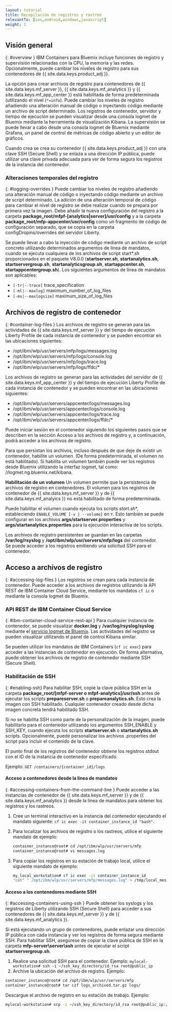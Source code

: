 ```yaml
---
layout: tutorial
title: Recopilación de registros y rastreo
relevantTo: [ios,android,windows,javascript]
weight: 1
---
```

<!-- NLS_CHARSET=UTF-8 -->
## Visión general
{: #overview }
IBM Containers para Bluemix incluye funciones de registro y supervisión relacionadas con la CPU, la memoria y las redes. Opcionalmente, puede cambiar los niveles de registro para sus contenedores de {{ site.data.keys.product_adj }}.

La opción para crear archivos de registro para contenedores de {{ site.data.keys.mf_server }}, {{ site.data.keys.mf_analytics }} y {{ site.data.keys.mf_app_center }} está habilitada de forma predeterminada (utilizando el nivel (`*=info`). Puede cambiar los niveles de registro añadiendo una alteración manual de código o inyectando código mediante un archivo de script determinado. Los registros de contenedor, servidor y tiempo de ejecución se pueden visualizar desde una consola logmet de Bluemix mediante la herramienta de visualización Kibana. La supervisión se puede llevar a cabo desde una consola logmet de Bluemix mediante Grafana, un panel de control de métricas de código abierto y un editor de gráficos.

Cuando crea se crea su contenedor {{ site.data.keys.product_adj }} con una clave SSH (Secure Shell) y se enlaza a una dirección IP pública, puede utilizar una clave privada adecuada para ver de forma segura los registros de la instancia del contenedor.

### Alteraciones temporales del registro
{: #logging-overrides }
Puede cambiar los niveles de registro añadiendo una alteración manual de código o inyectando código mediante un archivo de script determinado. La adición de una alteración temporal de código para cambiar el nivel de registro se debe realizar cuando se prepara por primera vez la imagen. Debe añadir la nueva configuración del registro a la carpeta **package\_root/mfpf-[analytics|server]/usr/config** y a la carpeta **package_root/mfp-appcenter/usr/config** como un fragmento de código de configuración separado, que se copia en la carpeta configDropins/overrides del servidor Liberty.

Se puede llevar a cabo la inyección de código mediante un archivo de script concreto utilizando determinados argumentos de línea de mandatos, cuando se ejecuta cualquiera de los archivos de script start\*.sh proporcionados en el paquete V8.0.0 (**startserver.sh**, **startanalytics.sh**, **startservergroup.sh**, **startanalyticsgroup.sh**, **startappcenter.sh**, **startappcentergroup.sh**). Los siguientes argumentos de línea de mandatos son aplicables:

* `[-tr|--trace]` trace_specification
* `[-ml|--maxlog]` maximum\_number\_of\_log\_files
* `[-ms|--maxlogsize]` maximum\_size\_of\_log\_files

## Archivos de registro de contenedor
{: #container-log-files }
Los archivos de registro se generan para las actividades de {{ site.data.keys.mf_server }} y del tiempo de ejecución Liberty Profile de cada instancia de contenedor y se pueden encontrar en las ubicaciones siguientes:

* /opt/ibm/wlp/usr/servers/mfp/logs/messages.log
* /opt/ibm/wlp/usr/servers/mfp/logs/console.log
* /opt/ibm/wlp/usr/servers/mfp/logs/trace.log
* /opt/ibm/wlp/usr/servers/mfp/logs/ffdc/*

Los archivos de registro se generan para las actividades del servidor de {{ site.data.keys.mf_app_center }} y del tiempo de ejecución Liberty Profile de cada instancia de contenedor y se pueden encontrar en las ubicaciones siguientes:

* /opt/ibm/wlp/usr/servers/appcenter/logs/messages.log
* /opt/ibm/wlp/usr/servers/appcenter/logs/console.log
* /opt/ibm/wlp/usr/servers/appcenter/logs/trace.log
* /opt/ibm/wlp/usr/servers/appcenter/logs/ffdc/*

Puede iniciar sesión en el contenedor siguiendo los siguientes pasos que se describen en la sección Acceso a los archivos de registro y, a continuación, podrá acceder a los archivos de registro.

Para que persistan los archivos, incluso después de que deje de existir un contenedor, habilite un volumen. (De forma predeterminada, el volumen no está habilitado). Si habilita un volumen también puede ver los registros desde Bluemix utilizando la interfaz logmet, tal como: //logmet.ng.bluemix.net/kibana.

**Habilitación de un volumen**
Un volumen permite que la persistencia de archivos de registro en contenedores. El volumen para los registros de contenedor de {{ site.data.keys.mf_server }} y de {{ site.data.keys.mf_analyics }} no está habilitado de forma predeterminada.

Puede habilitar el volumen cuando ejecuta los scripts **start*.sh**, estableciendo `ENABLE_VOLUME [-v | --volume]` en `Y`. Esto también se puede configurar en los archivos **args/startserver.properties** y **args/startanalytics.properties** para la ejecución interactiva de los scripts.

Los archivos de registro persistentes se guardan en las carpetas **/var/log/rsyslog** y **/opt/ibm/wlp/usr/servers/mfp/logs** del contenedor.  
Se puede acceder a los registros emitiendo una solicitud SSH para el contenedor.

## Acceso a archivos de registro
{: #accessing-log-files }
Los registros se crean para cada instancia de contenedor. Puede acceder a los archivos de registros utilizando la API REST de IBM Container Cloud Service, mediante los mandatos `cf ic` o mediante la consola logmet de Bluemix.

### API REST de IBM Container Cloud Service
{: #ibm-container-cloud-service-rest-api }
Para cualquier instancia de contenedor, se puede visualizar **docker.log** y **/var/log/rsyslog/syslog** mediante el [servicio logmet de Bluemix](https://logmet.ng.bluemix.net/kibana/). Las actividades del registro se pueden visualizar utilizando el panel de control Kibana similar.

Se pueden utilizar los mandatos de IBM Containers (`cf ic exec`) para acceder a las instancias de contenedor en ejecución. De forma alternativa, puede obtener los archivos de registro de contenedor mediante SSH (Secure Shell).

### Habilitación de SSH
{: #enabling-ssh}
Para habilitar SSH, copie la clave pública SSH en la carpeta **package_root/[mfpf-server o mfpf-analytics]/usr/ssh** antes de ejecutar los scripts **prepareserver.sh** o **prepareanalytics.sh**. Esto crea la imagen con SSH habilitado. Cualquier contenedor creado desde dicha imagen concreta tendrá habilitado SSH.

Si no se habilita SSH como parte de la personalización de la imagen, puede habilitarlo para el contenedor utilizando los argumentos SSH\_ENABLE y SSH\_KEY, cuando ejecuta los scripts **startserver.sh** o **startanalytics.sh** scripts. Opcionalmente, puede personalizar los archivos .properties del script para incluir el contenido de la clave.

El punto final de los registros del contenedor obtiene los registros stdout con el ID de la instancia de contenedor especificado.

Ejemplo: `GET /containers/{container_id}/logs`

#### Acceso a contenedores desde la línea de mandatos
{: #accessing-containers-from-the-command-line }
Puede acceder a las instancias de contenedor de {{ site.data.keys.mf_server }} y de {{ site.data.keys.mf_analytics }} desde la línea de mandatos para obtener los registros y los rastreos.

1. Cree un terminal interactivo en la instancia del contenedor ejecutando el mandato siguiente: `cf ic exec -it container_instance_id "bash"`.
2. Para localizar los archivos de registro o los rastreos, utilice el siguiente mandato de ejemplo:

   ```bash
   container_instance@root# cd /opt/ibm/wlp/usr/servers/mfp
   container_instance@root# vi messages.log
   ```

3. Para copiar los registros en su estación de trabajo local, utilice el siguiente mandato de ejemplo:

   ```bash
   my_local_workstation# cf ic exec -it container_instance_id
   "cat" " /opt/ibm/wlp/usr/servers/mfp/messages.log" > /tmp/local_messages.log
   ```

#### Acceso a los contenedores mediante SSH
{: #accessing-containers-using-ssh }
Puede obtener los syslogs y los registros de Liberty utilizando SSH (Secure Shell) para acceder a sus contenedores de {{ site.data.keys.mf_server }} y de {{ site.data.keys.mf_analytics }}.

Si está ejecutando un grupo de contenedores, puede enlazar una dirección IP pública con cada instancia y ver los registros de forma segura mediante SSH. Para habilitar SSH, asegúrese de copiar la clave pública de SSH en la carpeta **mfp-server\server\ssh** antes de ejecutar el script **startservergroup.sh**.

1. Realice una solicitud SSH para el contenedor. Ejemplo: `mylocal-workstation# ssh -i ~/ssh_key_directory/id_rsa root@public_ip`
2. Archive la ubicación del archivo de registro. Ejemplo:

```bash
container_instance@root# cd /opt/ibm/wlp/usr/servers/mfp
container_instance@root# tar czf logs_archived.tar.gz logs/
```

Descargue el archivo de registro en su estación de trabajo. Ejemplo:

```bash
mylocal-workstation# scp -i ~/ssh_key_directory/id_rsa root@public_ip:/opt/ibm/wlp/usr/servers/mfp/logs_archived.tar.gz /local_workstation_dir/target_location/
```
